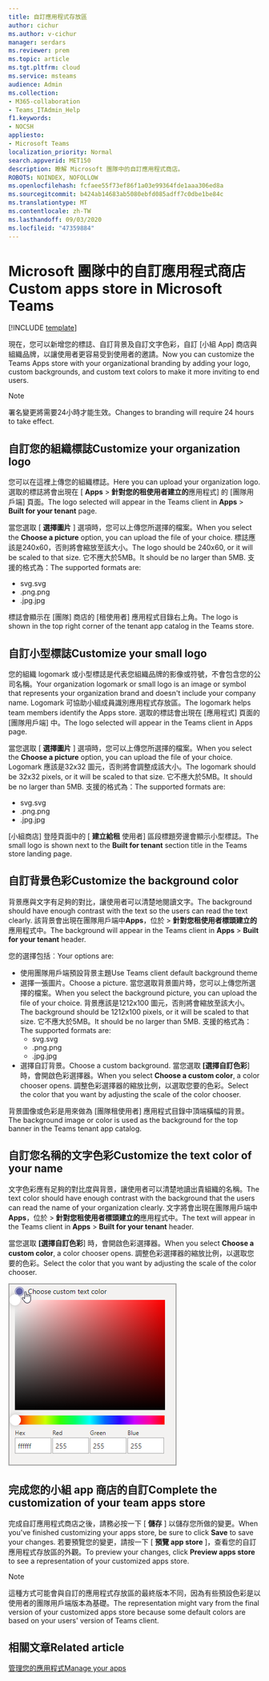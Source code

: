 ```yaml
---
title: 自訂應用程式存放區
author: cichur
ms.author: v-cichur
manager: serdars
ms.reviewer: prem
ms.topic: article
ms.tgt.pltfrm: cloud
ms.service: msteams
audience: Admin
ms.collection:
- M365-collaboration
- Teams_ITAdmin_Help
f1.keywords:
- NOCSH
appliesto:
- Microsoft Teams
localization_priority: Normal
search.appverid: MET150
description: 瞭解 Microsoft 團隊中的自訂應用程式商店。
ROBOTS: NOINDEX, NOFOLLOW
ms.openlocfilehash: fcfaee55f73ef86f1a03e99364fde1aaa306ed8a
ms.sourcegitcommit: b424ab14683ab5080ebfd085adff7c0dbe1be84c
ms.translationtype: MT
ms.contentlocale: zh-TW
ms.lasthandoff: 09/03/2020
ms.locfileid: "47359884"
---
```

# <a name="custom-apps-store-in-microsoft-teams"></a><span data-ttu-id="5b122-103">Microsoft 團隊中的自訂應用程式商店</span><span class="sxs-lookup"><span data-stu-id="5b122-103">Custom apps store in Microsoft Teams</span></span>

[!INCLUDE [template](includes/preview-feature.md)]

<span data-ttu-id="5b122-104">現在，您可以新增您的標誌、自訂背景及自訂文字色彩，自訂 [小組 App] 商店與組織品牌，以讓使用者更容易受到使用者的邀請。</span><span class="sxs-lookup"><span data-stu-id="5b122-104">Now you can customize the Teams Apps store with your organizational branding by adding your logo, custom backgrounds, and custom text colors to make it more inviting to end users.</span></span>

> [!Note]
> <span data-ttu-id="5b122-105">署名變更將需要24小時才能生效。</span><span class="sxs-lookup"><span data-stu-id="5b122-105">Changes to branding will require 24 hours to take effect.</span></span>

## <a name="customize-your-organization-logo"></a><span data-ttu-id="5b122-106">自訂您的組織標誌</span><span class="sxs-lookup"><span data-stu-id="5b122-106">Customize your organization logo</span></span>

<!-- Bookmark used by Context Sensitive Help (CSH). Do not delete. -->
<span data-ttu-id="5b122-107"><a name="orglogo"> </a></span><span class="sxs-lookup"><span data-stu-id="5b122-107"><a name="orglogo"> </a></span></span>
<!-- Do not remove the bookmark link above. -->

<span data-ttu-id="5b122-108">您可以在這裡上傳您的組織標誌。</span><span class="sxs-lookup"><span data-stu-id="5b122-108">Here you can upload your organization logo.</span></span> <span data-ttu-id="5b122-109">選取的標誌將會出現在 [ **Apps**  >  **針對您的租使用者建立的**應用程式] 的 [團隊用戶端] 頁面。</span><span class="sxs-lookup"><span data-stu-id="5b122-109">The logo selected will appear in the Teams client in **Apps** > **Built for your tenant** page.</span></span>

<span data-ttu-id="5b122-110">當您選取 [ **選擇圖片** ] 選項時，您可以上傳您所選擇的檔案。</span><span class="sxs-lookup"><span data-stu-id="5b122-110">When you select the **Choose a picture** option, you can upload the file of your choice.</span></span> <span data-ttu-id="5b122-111">標誌應該是240x60，否則將會縮放至該大小。</span><span class="sxs-lookup"><span data-stu-id="5b122-111">The logo should be 240x60, or it will be scaled to that size.</span></span> <span data-ttu-id="5b122-112">它不應大於5MB。</span><span class="sxs-lookup"><span data-stu-id="5b122-112">It should be no larger than 5MB.</span></span> <span data-ttu-id="5b122-113">支援的格式為：</span><span class="sxs-lookup"><span data-stu-id="5b122-113">The supported formats are:</span></span>

- <span data-ttu-id="5b122-114">svg</span><span class="sxs-lookup"><span data-stu-id="5b122-114">.svg</span></span>
- <span data-ttu-id="5b122-115">.png</span><span class="sxs-lookup"><span data-stu-id="5b122-115">.png</span></span>
- <span data-ttu-id="5b122-116">.jpg</span><span class="sxs-lookup"><span data-stu-id="5b122-116">.jpg</span></span>

<span data-ttu-id="5b122-117">標誌會顯示在 [團隊] 商店的 [租使用者] 應用程式目錄右上角。</span><span class="sxs-lookup"><span data-stu-id="5b122-117">The logo is shown in the top right corner of the tenant app catalog in the Teams store.</span></span>

## <a name="customize-your-small-logo"></a><span data-ttu-id="5b122-118">自訂小型標誌</span><span class="sxs-lookup"><span data-stu-id="5b122-118">Customize your small logo</span></span>

<!-- Bookmark used by Context Sensitive Help (CSH). Do not delete. -->
<span data-ttu-id="5b122-119"><a name="orglogomark"> </a></span><span class="sxs-lookup"><span data-stu-id="5b122-119"><a name="orglogomark"> </a></span></span>
<!-- Do not remove the bookmark link above. -->

<span data-ttu-id="5b122-120">您的組織 logomark 或小型標誌是代表您組織品牌的影像或符號，不會包含您的公司名稱。</span><span class="sxs-lookup"><span data-stu-id="5b122-120">Your organization logomark or small logo is an image or symbol that represents your organization brand and doesn't include your company name.</span></span> <span data-ttu-id="5b122-121">Logomark 可協助小組成員識別應用程式存放區。</span><span class="sxs-lookup"><span data-stu-id="5b122-121">The logomark helps team members identify the Apps store.</span></span> <span data-ttu-id="5b122-122">選取的標誌會出現在 [應用程式] 頁面的 [團隊用戶端] 中。</span><span class="sxs-lookup"><span data-stu-id="5b122-122">The logo selected will appear in the Teams client in Apps page.</span></span>

<span data-ttu-id="5b122-123">當您選取 [ **選擇圖片** ] 選項時，您可以上傳您所選擇的檔案。</span><span class="sxs-lookup"><span data-stu-id="5b122-123">When you select the **Choose a picture** option, you can upload the file of your choice.</span></span> <span data-ttu-id="5b122-124">Logomark 應該是32x32 圖元，否則將會調整成該大小。</span><span class="sxs-lookup"><span data-stu-id="5b122-124">The logomark should be 32x32 pixels, or it will be scaled to that size.</span></span> <span data-ttu-id="5b122-125">它不應大於5MB。</span><span class="sxs-lookup"><span data-stu-id="5b122-125">It should be no larger than 5MB.</span></span> <span data-ttu-id="5b122-126">支援的格式為：</span><span class="sxs-lookup"><span data-stu-id="5b122-126">The supported formats are:</span></span>

- <span data-ttu-id="5b122-127">svg</span><span class="sxs-lookup"><span data-stu-id="5b122-127">.svg</span></span>
- <span data-ttu-id="5b122-128">.png</span><span class="sxs-lookup"><span data-stu-id="5b122-128">.png</span></span>
- <span data-ttu-id="5b122-129">.jpg</span><span class="sxs-lookup"><span data-stu-id="5b122-129">.jpg</span></span>

<span data-ttu-id="5b122-130">[小組商店] 登陸頁面中的 [ **建立給租** 使用者] 區段標題旁邊會顯示小型標誌。</span><span class="sxs-lookup"><span data-stu-id="5b122-130">The small logo is shown next to the **Built for tenant** section title in the Teams store landing page.</span></span>

## <a name="customize-the-background-color"></a><span data-ttu-id="5b122-131">自訂背景色彩</span><span class="sxs-lookup"><span data-stu-id="5b122-131">Customize the background color</span></span>

<!-- Bookmark used by Context Sensitive Help (CSH). Do not delete. -->
<span data-ttu-id="5b122-132"><a name="custombackground"> </a></span><span class="sxs-lookup"><span data-stu-id="5b122-132"><a name="custombackground"> </a></span></span>
<!-- Do not remove the bookmark link above. -->

<span data-ttu-id="5b122-133">背景應與文字有足夠的對比，讓使用者可以清楚地閱讀文字。</span><span class="sxs-lookup"><span data-stu-id="5b122-133">The background should have enough contrast with the text so the users can read the text clearly.</span></span> <span data-ttu-id="5b122-134">該背景會出現在團隊用戶端中**Apps**，位於  >  **針對您租使用者標頭建立的**應用程式中。</span><span class="sxs-lookup"><span data-stu-id="5b122-134">The background will appear in the Teams client in **Apps** > **Built for your tenant** header.</span></span>

<span data-ttu-id="5b122-135">您的選擇包括︰</span><span class="sxs-lookup"><span data-stu-id="5b122-135">Your options are:</span></span>

- <span data-ttu-id="5b122-136">使用團隊用戶端預設背景主題</span><span class="sxs-lookup"><span data-stu-id="5b122-136">Use Teams client default background theme</span></span>
- <span data-ttu-id="5b122-137">選擇一張圖片。</span><span class="sxs-lookup"><span data-stu-id="5b122-137">Choose a picture.</span></span> <span data-ttu-id="5b122-138">當您選取背景圖片時，您可以上傳您所選擇的檔案。</span><span class="sxs-lookup"><span data-stu-id="5b122-138">When you select the background picture, you can upload the file of your choice.</span></span> <span data-ttu-id="5b122-139">背景應該是1212x100 圖元，否則將會縮放至該大小。</span><span class="sxs-lookup"><span data-stu-id="5b122-139">The background should be 1212x100 pixels, or it will be scaled to that size.</span></span> <span data-ttu-id="5b122-140">它不應大於5MB。</span><span class="sxs-lookup"><span data-stu-id="5b122-140">It should be no larger than 5MB.</span></span> <span data-ttu-id="5b122-141">支援的格式為：</span><span class="sxs-lookup"><span data-stu-id="5b122-141">The supported formats are:</span></span>
  - <span data-ttu-id="5b122-142">svg</span><span class="sxs-lookup"><span data-stu-id="5b122-142">.svg</span></span>
  - <span data-ttu-id="5b122-143">.png</span><span class="sxs-lookup"><span data-stu-id="5b122-143">.png</span></span>
  - <span data-ttu-id="5b122-144">.jpg</span><span class="sxs-lookup"><span data-stu-id="5b122-144">.jpg</span></span>
- <span data-ttu-id="5b122-145">選擇自訂背景。</span><span class="sxs-lookup"><span data-stu-id="5b122-145">Choose a custom background.</span></span> <span data-ttu-id="5b122-146">當您選取 **[選擇自訂色彩**] 時，會開啟色彩選擇器。</span><span class="sxs-lookup"><span data-stu-id="5b122-146">When you select **Choose a custom color**, a color chooser opens.</span></span> <span data-ttu-id="5b122-147">調整色彩選擇器的縮放比例，以選取您要的色彩。</span><span class="sxs-lookup"><span data-stu-id="5b122-147">Select the color that you want by adjusting the scale of the color chooser.</span></span>

<span data-ttu-id="5b122-148">背景圖像或色彩是用來做為 [團隊租使用者] 應用程式目錄中頂端橫幅的背景。</span><span class="sxs-lookup"><span data-stu-id="5b122-148">The background image or color is used as the background for the top banner in the Teams tenant app catalog.</span></span>

## <a name="customize-the-text-color-of-your-name"></a><span data-ttu-id="5b122-149">自訂您名稱的文字色彩</span><span class="sxs-lookup"><span data-stu-id="5b122-149">Customize the text color of your name</span></span>

<!-- Bookmark used by Context Sensitive Help (CSH). Do not delete. -->
<span data-ttu-id="5b122-150"><a name="textcolor"> </a></span><span class="sxs-lookup"><span data-stu-id="5b122-150"><a name="textcolor"> </a></span></span>
<!-- Do not remove the bookmark link above. -->

<span data-ttu-id="5b122-151">文字色彩應有足夠的對比度與背景，讓使用者可以清楚地讀出貴組織的名稱。</span><span class="sxs-lookup"><span data-stu-id="5b122-151">The text color should have enough contrast with the background that the users can read the name of your organization clearly.</span></span> <span data-ttu-id="5b122-152">文字將會出現在團隊用戶端中**Apps**，位於  >  **針對您租使用者標頭建立的**應用程式中。</span><span class="sxs-lookup"><span data-stu-id="5b122-152">The text will appear in the Teams client in **Apps** > **Built for your tenant** header.</span></span>

<span data-ttu-id="5b122-153">當您選取 **[選擇自訂色彩**] 時，會開啟色彩選擇器。</span><span class="sxs-lookup"><span data-stu-id="5b122-153">When you select **Choose a custom color**, a color chooser opens.</span></span> <span data-ttu-id="5b122-154">調整色彩選擇器的縮放比例，以選取您要的色彩。</span><span class="sxs-lookup"><span data-stu-id="5b122-154">Select the color that you want by adjusting the scale of the color chooser.</span></span>

 ![色彩選擇器圖像](media/choose-a-custom-color.png)

## <a name="complete-the-customization-of-your-team-apps-store"></a><span data-ttu-id="5b122-156">完成您的小組 app 商店的自訂</span><span class="sxs-lookup"><span data-stu-id="5b122-156">Complete the customization of your team apps store</span></span>

<span data-ttu-id="5b122-157">完成自訂應用程式商店之後，請務必按一下 [ **儲存** ] 以儲存您所做的變更。</span><span class="sxs-lookup"><span data-stu-id="5b122-157">When you've finished customizing your apps store, be sure to click **Save** to save your changes.</span></span>
<span data-ttu-id="5b122-158">若要預覽您的變更，請按一下 [ **預覽 app store** ]，查看您的自訂應用程式存放區的外觀。</span><span class="sxs-lookup"><span data-stu-id="5b122-158">To preview your changes, click **Preview apps store** to see a representation of your customized apps store.</span></span>

> [!Note]
> <span data-ttu-id="5b122-159">這種方式可能會與自訂的應用程式存放區的最終版本不同，因為有些預設色彩是以使用者的團隊用戶端版本為基礎。</span><span class="sxs-lookup"><span data-stu-id="5b122-159">The representation might vary from the final version of your customized apps store because some default colors are based on your users' version of Teams client.</span></span>

## <a name="related-article"></a><span data-ttu-id="5b122-160">相關文章</span><span class="sxs-lookup"><span data-stu-id="5b122-160">Related article</span></span>

[<span data-ttu-id="5b122-161">管理您的應用程式</span><span class="sxs-lookup"><span data-stu-id="5b122-161">Manage your apps</span></span>](manage-apps.md)
